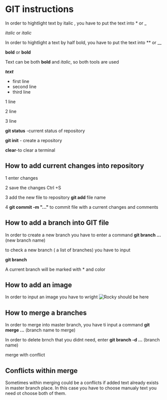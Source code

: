 # GIT instructions

In order to hightlight text by italic , you have to put the text into * or _

 *italic* or _italic_

In order to hightlight a text by half bold, you have to put the text into ** or __ 

**bold** or __bold__

Text can be both __bold__ and *italic*, so both tools are used

__*text*__

* first line
* second line
* third line

 1 line

 2 line

 3 line

 **git status** -current status of repository

 **git init** - create a repository

 **clear**-to clear a terminal 

 ## How to add current changes into repository

 1 enter changes

 2 save the changes Ctrl +S 

 3 add the new file to repository **git add** file name

 4 **git commit -m "..."** to commit file with a current changes and comments
 
 ## How to add a branch into GIT file

 In order to create a new branch you have to enter a command
 **git branch ...** (new branch name)
 
 to check a new branch ( a list of branches) you have to input

**git branch** 

A current branch will be marked with * and color

 ## How to add an image 

 In order to input an image you have to wright
 ![Rocky should be here](Rocky.jpeg)

 ## How to merge a branches

In order to merge into master branch, you have ti input a command 
**git merge ...**  (branch name to merge)

In order to delete brnch that you didnt need, enter
 **git branch -d ...** (branch name)
 
merge with conflict 

 ## Conflicts within merge

Sometimes within merging could be a conflicts if added text already exists in master branch place. In this case you have to choose manualy  text you need ot choose both of them. 
